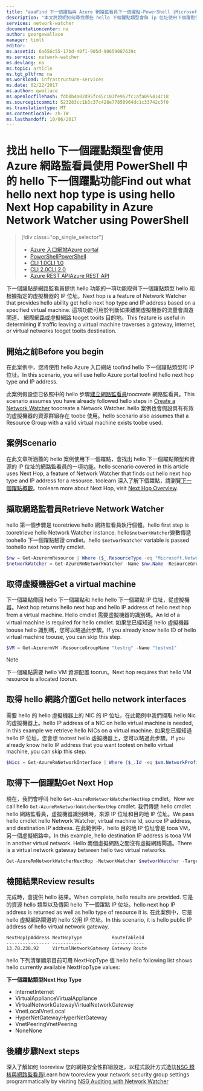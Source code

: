 ```yaml
---
title: "aaaFind 下一個躍點與 Azure 網路監看員下一個躍點-PowerShell |Microsoft 文件"
description: "本文將說明如何尋找哪些 hello 下個躍點類型會與 ip 位址使用下個躍點使用 PowerShell。"
services: network-watcher
documentationcenter: na
author: georgewallace
manager: timlt
editor: 
ms.assetid: 6a656c55-17bd-40f1-905d-90659087639c
ms.service: network-watcher
ms.devlang: na
ms.topic: article
ms.tgt_pltfrm: na
ms.workload: infrastructure-services
ms.date: 02/22/2017
ms.author: gwallace
ms.openlocfilehash: fdb0b4a02d95fc45c103fe952fc1afa095414c18
ms.sourcegitcommit: 523283cc1b3c37c428e77850964dc1c33742c5f0
ms.translationtype: MT
ms.contentlocale: zh-TW
ms.lasthandoff: 10/06/2017
---
```

# <a name="find-out-what-hello-next-hop-type-is-using-hello-next-hop-capability-in-azure-network-watcher-using-powershell"></a><span data-ttu-id="a4698-103">找出 hello 下一個躍點類型會使用 Azure 網路監看員使用 PowerShell 中的 hello 下一個躍點功能</span><span class="sxs-lookup"><span data-stu-id="a4698-103">Find out what hello next hop type is using hello Next Hop capability in Azure Network Watcher using PowerShell</span></span>

> [!div class="op_single_selector"]
> - [<span data-ttu-id="a4698-104">Azure 入口網站</span><span class="sxs-lookup"><span data-stu-id="a4698-104">Azure portal</span></span>](network-watcher-check-next-hop-portal.md)
> - [<span data-ttu-id="a4698-105">PowerShell</span><span class="sxs-lookup"><span data-stu-id="a4698-105">PowerShell</span></span>](network-watcher-check-next-hop-powershell.md)
> - [<span data-ttu-id="a4698-106">CLI 1.0</span><span class="sxs-lookup"><span data-stu-id="a4698-106">CLI 1.0</span></span>](network-watcher-check-next-hop-cli-nodejs.md)
> - [<span data-ttu-id="a4698-107">CLI 2.0</span><span class="sxs-lookup"><span data-stu-id="a4698-107">CLI 2.0</span></span>](network-watcher-check-next-hop-cli.md)
> - [<span data-ttu-id="a4698-108">Azure REST API</span><span class="sxs-lookup"><span data-stu-id="a4698-108">Azure REST API</span></span>](network-watcher-check-next-hop-rest.md)

<span data-ttu-id="a4698-109">下一個躍點是網路監看員提供 hello 功能的一項功能取得下一個躍點類型 hello 和根據指定的虛擬機器的 IP 位址。</span><span class="sxs-lookup"><span data-stu-id="a4698-109">Next hop is a feature of Network Watcher that provides hello ability get hello next hop type and IP address based on a specified virtual machine.</span></span> <span data-ttu-id="a4698-110">這項功能可用於判斷如果離開虛擬機器的流量會周遊閘道、 網際網路或虛擬網路 tooget tooits 目的地。</span><span class="sxs-lookup"><span data-stu-id="a4698-110">This feature is useful in determining if traffic leaving a virtual machine traverses a gateway, internet, or virtual networks tooget tooits destination.</span></span>

## <a name="before-you-begin"></a><span data-ttu-id="a4698-111">開始之前</span><span class="sxs-lookup"><span data-stu-id="a4698-111">Before you begin</span></span>

<span data-ttu-id="a4698-112">在此案例中，您將使用 hello Azure 入口網站 toofind hello 下一個躍點類型和 IP 位址。</span><span class="sxs-lookup"><span data-stu-id="a4698-112">In this scenario, you will use hello Azure portal toofind hello next hop type and IP address.</span></span>

<span data-ttu-id="a4698-113">此案例假設您已依照中的 hello 步驟[建立網路監看員](network-watcher-create.md)toocreate 網路監看員。</span><span class="sxs-lookup"><span data-stu-id="a4698-113">This scenario assumes you have already followed hello steps in [Create a Network Watcher](network-watcher-create.md) toocreate a Network Watcher.</span></span> <span data-ttu-id="a4698-114">hello 案例也會假設具有有效的虛擬機器的資源群組存在 toobe 使用。</span><span class="sxs-lookup"><span data-stu-id="a4698-114">hello scenario also assumes that a Resource Group with a valid virtual machine exists toobe used.</span></span>

## <a name="scenario"></a><span data-ttu-id="a4698-115">案例</span><span class="sxs-lookup"><span data-stu-id="a4698-115">Scenario</span></span>

<span data-ttu-id="a4698-116">在此文章所涵蓋的 hello 案例使用下一個躍點，會找出 hello 下一個躍點類型和資源的 IP 位址的網路監看員的一項功能。</span><span class="sxs-lookup"><span data-stu-id="a4698-116">hello scenario covered in this article uses Next Hop, a feature of Network Watcher that finds out hello next hop type and IP address for a resource.</span></span> <span data-ttu-id="a4698-117">toolearn 深入了解下個躍點，請瀏覽[下一個躍點概觀](network-watcher-next-hop-overview.md)。</span><span class="sxs-lookup"><span data-stu-id="a4698-117">toolearn more about Next Hop, visit [Next Hop Overview](network-watcher-next-hop-overview.md).</span></span>

## <a name="retrieve-network-watcher"></a><span data-ttu-id="a4698-118">擷取網路監看員</span><span class="sxs-lookup"><span data-stu-id="a4698-118">Retrieve Network Watcher</span></span>

<span data-ttu-id="a4698-119">hello 第一個步驟是 tooretrieve hello 網路監看員執行個體。</span><span class="sxs-lookup"><span data-stu-id="a4698-119">hello first step is tooretrieve hello Network Watcher instance.</span></span> <span data-ttu-id="a4698-120">hello`$networkWatcher`變數傳遞 toohello 下一個躍點驗證 cmdlet。</span><span class="sxs-lookup"><span data-stu-id="a4698-120">hello `$networkWatcher` variable is passed toohello next hop verify cmdlet.</span></span>

```powershell
$nw = Get-AzurermResource | Where {$_.ResourceType -eq "Microsoft.Network/networkWatchers" -and $_.Location -eq "WestCentralUS" } 
$networkWatcher = Get-AzureRmNetworkWatcher -Name $nw.Name -ResourceGroupName $nw.ResourceGroupName 
```

## <a name="get-a-virtual-machine"></a><span data-ttu-id="a4698-121">取得虛擬機器</span><span class="sxs-lookup"><span data-stu-id="a4698-121">Get a virtual machine</span></span>

<span data-ttu-id="a4698-122">下一個躍點傳回 hello 下一個躍點和 hello hello 下一個躍點 IP 位址，從虛擬機器。</span><span class="sxs-lookup"><span data-stu-id="a4698-122">Next hop returns hello next hop and hello IP address of hello next hop from a virtual machine.</span></span> <span data-ttu-id="a4698-123">Hello cmdlet 需要虛擬機器的識別碼。</span><span class="sxs-lookup"><span data-stu-id="a4698-123">An Id of a virtual machine is required for hello cmdlet.</span></span> <span data-ttu-id="a4698-124">如果您已經知道 hello 虛擬機器 toouse hello 識別碼，您可以略過此步驟。</span><span class="sxs-lookup"><span data-stu-id="a4698-124">If you already know hello ID of hello virtual machine toouse, you can skip this step.</span></span>

```powershell
$VM = Get-AzurermVM -ResourceGroupName "testrg" -Name "testvm1"
```

> [!NOTE]
> <span data-ttu-id="a4698-125">下一個躍點需要 hello VM 資源配置 toorun。</span><span class="sxs-lookup"><span data-stu-id="a4698-125">Next hop requires that hello VM resource is allocated toorun.</span></span>

## <a name="get-hello-network-interfaces"></a><span data-ttu-id="a4698-126">取得 hello 網路介面</span><span class="sxs-lookup"><span data-stu-id="a4698-126">Get hello network interfaces</span></span>

<span data-ttu-id="a4698-127">需要 hello 的 hello 虛擬機器上的 NIC 的 IP 位址，在此範例中我們擷取 hello Nic 的虛擬機器上。</span><span class="sxs-lookup"><span data-stu-id="a4698-127">hello IP address of a NIC on hello virtual machine is needed, in this example we retrieve hello NICs on a virtual machine.</span></span> <span data-ttu-id="a4698-128">如果您已經知道 hello IP 位址，您會想 tootest hello 虛擬機器上，您可以略過此步驟。</span><span class="sxs-lookup"><span data-stu-id="a4698-128">If you already know hello IP address that you want tootest on hello virtual machine, you can skip this step.</span></span>

```powershell
$Nics = Get-AzureRmNetworkInterface | Where {$_.Id -eq $vm.NetworkProfile.NetworkInterfaces.Id.ForEach({$_})}
```

## <a name="get-next-hop"></a><span data-ttu-id="a4698-129">取得下一個躍點</span><span class="sxs-lookup"><span data-stu-id="a4698-129">Get Next Hop</span></span>

<span data-ttu-id="a4698-130">現在，我們會呼叫 hello `Get-AzureRmNetworkWatcherNextHop` cmdlet。</span><span class="sxs-lookup"><span data-stu-id="a4698-130">Now we call hello `Get-AzureRmNetworkWatcherNextHop` cmdlet.</span></span> <span data-ttu-id="a4698-131">我們傳遞 hello cmdlet hello 網路監看員，虛擬機器識別碼時，來源 IP 位址和目的地 IP 位址。</span><span class="sxs-lookup"><span data-stu-id="a4698-131">We pass hello cmdlet hello Network Watcher, virtual machine Id, source IP address, and destination IP address.</span></span> <span data-ttu-id="a4698-132">在此範例中，hello 目的地 IP 位址會是 tooa VM，另一個虛擬網路中。</span><span class="sxs-lookup"><span data-stu-id="a4698-132">In this example, hello destination IP address is tooa VM in another virtual network.</span></span> <span data-ttu-id="a4698-133">Hello 兩個虛擬網路之間沒有虛擬網路閘道。</span><span class="sxs-lookup"><span data-stu-id="a4698-133">There is a virtual network gateway between hello two virtual networks.</span></span>

```powershell
Get-AzureRmNetworkWatcherNextHop -NetworkWatcher $networkWatcher -TargetVirtualMachineId $VM.Id -SourceIPAddress $nics[0].IpConfigurations[0].PrivateIpAddress  -DestinationIPAddress 10.0.2.4 
```

## <a name="review-results"></a><span data-ttu-id="a4698-134">檢閱結果</span><span class="sxs-lookup"><span data-stu-id="a4698-134">Review results</span></span>

<span data-ttu-id="a4698-135">完成時，會提供 hello 結果。</span><span class="sxs-lookup"><span data-stu-id="a4698-135">When complete, hello results are provided.</span></span> <span data-ttu-id="a4698-136">它是的資源 hello 類型以及傳回 hello 下一個躍點 IP 位址。</span><span class="sxs-lookup"><span data-stu-id="a4698-136">hello next hop IP address is returned as well as hello type of resource it is.</span></span> <span data-ttu-id="a4698-137">在此案例中，它是 hello 虛擬網路閘道的 hello 公用 IP 位址。</span><span class="sxs-lookup"><span data-stu-id="a4698-137">In this scenario, it is hello public IP address of hello virtual network gateway.</span></span>

```
NextHopIpAddress NextHopType           RouteTableId 
---------------- -----------           ------------ 
13.78.238.92     VirtualNetworkGateway Gateway Route
```

<span data-ttu-id="a4698-138">hello 下列清單顯示目前可用 NextHopType 值 hello:</span><span class="sxs-lookup"><span data-stu-id="a4698-138">hello following list shows hello currently available NextHopType values:</span></span>

<span data-ttu-id="a4698-139">**下一個躍點類型**</span><span class="sxs-lookup"><span data-stu-id="a4698-139">**Next Hop Type**</span></span>

* <span data-ttu-id="a4698-140">Internet</span><span class="sxs-lookup"><span data-stu-id="a4698-140">Internet</span></span>
* <span data-ttu-id="a4698-141">VirtualAppliance</span><span class="sxs-lookup"><span data-stu-id="a4698-141">VirtualAppliance</span></span>
* <span data-ttu-id="a4698-142">VirtualNetworkGateway</span><span class="sxs-lookup"><span data-stu-id="a4698-142">VirtualNetworkGateway</span></span>
* <span data-ttu-id="a4698-143">VnetLocal</span><span class="sxs-lookup"><span data-stu-id="a4698-143">VnetLocal</span></span>
* <span data-ttu-id="a4698-144">HyperNetGateway</span><span class="sxs-lookup"><span data-stu-id="a4698-144">HyperNetGateway</span></span>
* <span data-ttu-id="a4698-145">VnetPeering</span><span class="sxs-lookup"><span data-stu-id="a4698-145">VnetPeering</span></span>
* <span data-ttu-id="a4698-146">None</span><span class="sxs-lookup"><span data-stu-id="a4698-146">None</span></span>

## <a name="next-steps"></a><span data-ttu-id="a4698-147">後續步驟</span><span class="sxs-lookup"><span data-stu-id="a4698-147">Next steps</span></span>

<span data-ttu-id="a4698-148">深入了解如何 tooreview 您的網路安全性群組設定，以程式設計方式造訪[NSG 稽核與網路監看員](network-watcher-nsg-auditing-powershell.md)</span><span class="sxs-lookup"><span data-stu-id="a4698-148">Learn how tooreview your network security group settings programmatically by visiting [NSG Auditing with Network Watcher](network-watcher-nsg-auditing-powershell.md)</span></span>

















